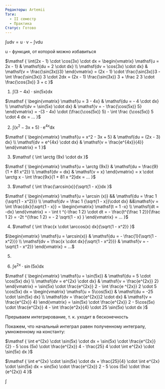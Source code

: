 ```yaml
---
Редакторы: Artemii
Тэги:
  - II семестр
  - Практика
Статус: Готово
---
```

$\mathsf  
{  
\int u dv = u \cdot v - \int v du  
}$

u - функция, от которой можно избавиться

  

$\mathsf  
{  
\int(2x - 1) \cdot \cos(3x) \cdot dx =  
\begin{vmatrix}  
\mathsf{u = 2x - 1} & \mathsf{du = 2 \cdot dx} \\  
\mathsf{dv = \cos(3x) \cdot dx} & \mathsf{v = \frac{\sin(3x)}3}  
\end{vmatrix} =  
(2x - 1) \cdot \frac{\sin(3x)}3 - \int \frac{\sin(3x)} 3 \cdot 2dx =  
(2x - 1) \frac{\sin(3x)} 3 + \frac 2 3 \cdot \frac{\cos(3x)} 3 + c  
}$

  

1) $\mathsf  
{  
\int (3 - 4x) \cdot sin(5x) dx  
}$

$\mathsf  
{  
\begin{vmatrix}  
\mathsf{u = 3 - 4x} & \mathsf{du = - 4 \cdot dx} \\  
\mathsf{dv = \sin(5x) \cdot dx} & \mathsf{v = - \frac{\cos(5x)} 5}  
\end{vmatrix} =  
-(3 - 4x) \cdot (\frac{\cos(5x)} 5) - \int \frac {\cos(5x)} 5 \cdot 4 dx = ...  
}$

2) $\mathsf  
{  
\int (x^2 - 3x + 5) \cdot e^{4x} dx  
}$

$\mathsf  
{  
\begin{vmatrix}  
\mathsf{u = x^2 - 3x + 5} & \mathsf{du = (2x - 3) dx} \\  
\mathsf{dv = e^{4x} \cdot dx} & \mathsf{v = \frac{e^{4x}}{4}}  
\end{vmatrix} =  
1  
}$

3) $\mathsf  
{  
\int \arctg (9x) \cdot dx  
}$

$\mathsf  
{  
\begin{vmatrix}  
\mathsf{u = \arctg (9x)} & \mathsf{du = \frac{9}{1 + 81 x^2}} \\  
\mathsf{dv = dx} & \mathsf{v = x}  
\end{vmatrix} =  
x \cdot \arctg x - \int \frac{9x}{1 + 81 x ^2}dx = ...  
}$

3) $\mathsf  
{  
\int \frac{\arcsin(x)}{\sqrt{1 - x}}dx  
}$

$\mathsf  
{  
\begin{vmatrix}  
\mathsf{u = \arcsin (x)} && \mathsf{du = \frac 1 {\sqrt{1 - x^2}}} \\  
\mathsf{dv = \frac 1 {\sqrt{1 - x}}\cdot dx} &&\mathsf{v = \int \frac{dx}{\sqrt{1 - x}} =  
\begin{vmatrix}  
\mathsf{t = 1 -x} \\  
\mathsf{dt = -dx}  
\end{vmatrix} = - \int t ^{-\frac 1 2} \cdot dt = - \frac{t^{\frac 1 2}}{\frac 1 2} = -2t ^{\frac 1 2} = - 2 \sqrt{1 - x}  
}  
\end{vmatrix} = ...  
}$

4) $\mathsf  
{  
\int \frac{x \cdot \arccos(x) dx}{\sqrt{1 - x^2}}  
}$

$\begin{vmatrix}  
\mathsf{u = \arcsin(x)} & \mathsf{du = - \frac{1}{\sqrt{1 - x^2}}} \\  
\mathsf{dv = \frac{x \cdot dx}{\sqrt{1 - x^2}}} & \mathsf{v = - \sqrt{1 - x^2}}  
\end{vmatrix} = ...$

5)

6) $\mathsf  
{  
\int e^{2x} \cdot \sin (5x) dx  
}$

$\mathsf  
{  
\begin{vmatrix}  
\mathsf{u = \sin(5x)} & \mathsf{du = 5 \cdot \cos(5x) dx} \\  
\mathsf{dv = e^{2x} \cdot dx} & \mathsf{v = \frac{e^{2x}} 2}  
\end{vmatrix} =  
\sin(5x) \cdot \frac{e^{2x}} 2 - \int \frac{e ^{2x}} 2 \cdot 5 \cos(5x) dx =  
\begin{vmatrix}  
\mathsf{u = 5\cos(5x)} & \mathsf{du = -25 \cdot \sin(5x) dx} \\  
\mathsf{dv = \frac{e^{2x}}2 \cdot dx} & \mathsf{v = \frac{e^{2x}} 4}  
\end{vmatrix} =  
\sin(5x) \cdot \frac{e^{2x}} 2 - 5\cos(5x) \cdot \frac{e^{2x}} 4 - \int \frac{e^2x}{4} \cdot 25 \sin(5x) \cdot dx  
}$

Прерываем интегрирование, т. к. уходит в бесконечность

Покажем, что начальный интеграл равен полученному интегралу, умноженному на константу:

$\mathsf  
{  
\int e^{2x} \cdot \sin(5x) \cdot dx = \sin(5x) \cdot \frac{e^{2x}}{2} - 5 \cos (5x) \cdot \frac{e^{2x}} 4 - \frac{25} 4 \cdot \int e^{2x} \cdot \sin(5x) dx  
}$

$\mathsf  
{  
\int e^{2x} \cdot \sin(5x) \cdot dx + \frac{25}{4} \cdot \int e^{2x} \cdot \sin(5x) dx = sin(5x) \cdot \frac{e^{2x}} 2 - 5 \cos (5x) \cdot \frac {e^{2x}} 4  
}$

$\mathsf  
{  
\int  
}$